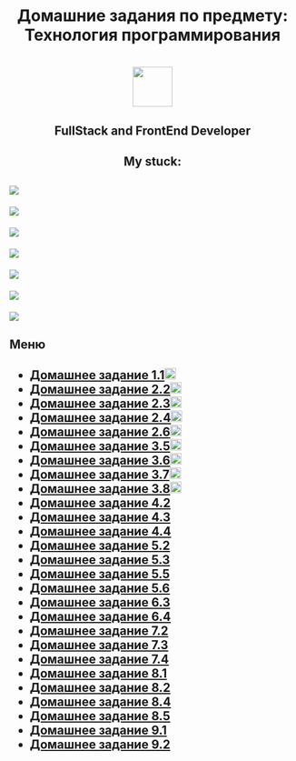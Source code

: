  <h1 align = "center">Домашние задания по предмету: Технология программирования <h1>
  <p align = "center"><img    src="https://upload.wikimedia.org/wikipedia/commons/1/13/%D0%A1%D0%98%D0%9D%D0%95%D0%A0%D0%93%D0%98%D0%AF_%D0%A3%D0%BD%D0%B8%D0%B2%D0%B5%D1%80%D1%81%D0%B8%D1%82%D0%B5 %D1%82_%D0%9B%D0%BE%D0%B3%D0%BE%D1%82%D0%B8%D0%BF.png" height="70"/><p>
 <h2 align = "center">FullStack and FrontEnd Developer<h2>
 <h2 align = "center">My stuck:<h2>
 <p><img src="https://img.shields.io/badge/react-%2320232a.svg?style=for-the-badge&logo=react&logoColor=%2361DAFB"/><p>
 <p><img src="https://img.shields.io/badge/SASS-hotpink.svg?style=for-the-badge&logo=SASS&logoColor=white"/><p>
 <p><img src="https://img.shields.io/badge/Visual%20Studio%20Code-0078d7.svg?style=for-the-badge&logo=visual-studio-code&logoColor=white"/><p>
 <p><img src="https://img.shields.io/badge/c++-%2300599C.svg?style=for-the-badge&logo=c%2B%2B&logoColor=white"/><p>
 <p><img src="https://img.shields.io/badge/javascript-%23323330.svg?style=for-the-badge&logo=javascript&logoColor=%23F7DF1E"/><p>
 <p><img src="https://img.shields.io/badge/html5-%23E34F26.svg?style=for-the-badge&logo=html5&logoColor=white"/><p>
  <p><img src="https://img.shields.io/badge/css3-%231572B6.svg?style=for-the-badge&logo=css3&logoColor=white"/><p>
<h2>Меню<h2>

  <ul list-style-type = "disk">
    <li><a href="https://github.com/Arnuma/programm-tech_Zinyakov-N.V/blob/HomeWork_1.1/main.cpp">Домашнее задание 1.1<img src="https://cdn-icons-png.flaticon.com/512/1828/1828520.png" height="20"/></a></li>
    <li><a href="https://github.com/Arnuma/programm-tech_Zinyakov-N.V/blob/HomeWork_2.2/main.cpp">Домашнее задание 2.2<img src="https://cdn-icons-png.flaticon.com/512/1828/1828520.png" height="20"/></a></li>
    <li><a href="https://github.com/Arnuma/programm-tech_Zinyakov-N.V/blob/HomeWork_2.3/main.cpp">Домашнее задание 2.3<img src="https://cdn-icons-png.flaticon.com/512/1828/1828520.png" height="20"/></a></li>
    <li><a href="https://github.com/Arnuma/programm-tech_Zinyakov-N.V/tree/HomeWork_2.4">Домашнее задание 2.4<img src="https://cdn-icons-png.flaticon.com/512/1828/1828520.png" height="20"/></a></li>
    <li><a href="https://github.com/Arnuma/programm-tech_Zinyakov-N.V/tree/HomeWork_2.6">Домашнее задание 2.6<img src="https://cdn-icons-png.flaticon.com/512/1828/1828520.png" height="20"/></a></li>
    <li><a href="https://github.com/Arnuma/programm-tech_Zinyakov-N.V/tree/HomeWork_3.5">Домашнее задание 3.5<img src="https://cdn-icons-png.flaticon.com/512/1828/1828520.png" height="20"/></a></li>
    <li><a href="https://github.com/Arnuma/programm-tech_Zinyakov-N.V/tree/HomeWork_3.6">Домашнее задание 3.6<img src="https://cdn-icons-png.flaticon.com/512/1828/1828520.png" height="20"/></a></li>
    <li><a href="https://github.com/Arnuma/programm-tech_Zinyakov-N.V/tree/HomeWork_3.7">Домашнее задание 3.7<img src="https://cdn-icons-png.flaticon.com/512/1828/1828520.png" height="20"/></a></li>
    <li><a href="https://github.com/Arnuma/programm-tech_Zinyakov-N.V/tree/HomeWork_3.8">Домашнее задание 3.8<img src="https://cdn-icons-png.flaticon.com/512/1828/1828520.png" height="20"/></a></li>
    <li><a href="https://github.com/Arnuma/programm-tech_Zinyakov-N.V/tree/HomeWork_4.2">Домашнее задание 4.2</a></li>
    <li><a href="https://github.com/Arnuma/programm-tech_Zinyakov-N.V/tree/HomeWork_4.3">Домашнее задание 4.3</a></li>
    <li><a href="https://github.com/Arnuma/programm-tech_Zinyakov-N.V/tree/HomeWork_4.4">Домашнее задание 4.4</a></li>
    <li><a href="https://github.com/Arnuma/programm-tech_Zinyakov-N.V/tree/HomeWork_5.2">Домашнее задание 5.2</a></li>
    <li><a href="https://github.com/Arnuma/programm-tech_Zinyakov-N.V/tree/HomeWork_5.3">Домашнее задание 5.3</a></li>
    <li><a href="https://github.com/Arnuma/programm-tech_Zinyakov-N.V/tree/HomeWork_5.5">Домашнее задание 5.5</a></li>
    <li><a href="https://github.com/Arnuma/programm-tech_Zinyakov-N.V/tree/HomeWork_5.6">Домашнее задание 5.6</a></li>
    <li><a href="https://github.com/Arnuma/programm-tech_Zinyakov-N.V/tree/HomeWork_6.3">Домашнее задание 6.3</a></li>
    <li><a href="https://github.com/Arnuma/programm-tech_Zinyakov-N.V/tree/HomeWork_6.4">Домашнее задание 6.4</a></li>
    <li><a href="https://github.com/Arnuma/programm-tech_Zinyakov-N.V/tree/HomeWork_7.2">Домашнее задание 7.2</a></li>
    <li><a href="https://github.com/Arnuma/programm-tech_Zinyakov-N.V/tree/HomeWork_7.3">Домашнее задание 7.3</a></li>
    <li><a href="https://github.com/Arnuma/programm-tech_Zinyakov-N.V/tree/HomeWork_7.4">Домашнее задание 7.4</a></li>
    <li><a href="https://github.com/Arnuma/programm-tech_Zinyakov-N.V/tree/HomeWork_8.1">Домашнее задание 8.1</a></li>
    <li><a href="https://github.com/Arnuma/programm-tech_Zinyakov-N.V/tree/HomeWork_8.2">Домашнее задание 8.2</a></li>
    <li><a href="https://github.com/Arnuma/programm-tech_Zinyakov-N.V/tree/HomeWork_8.4">Домашнее задание 8.4</a></li>
    <li><a href="https://github.com/Arnuma/programm-tech_Zinyakov-N.V/tree/HomeWork_8.5">Домашнее задание 8.5</a></li>
    <li><a href="https://github.com/Arnuma/programm-tech_Zinyakov-N.V/tree/HomeWork_9.1">Домашнее задание 9.1</a></li>
    <li><a href="https://github.com/Arnuma/programm-tech_Zinyakov-N.V/tree/HomeWork_9.2">Домашнее задание 9.2</a></li>
  </ul>

